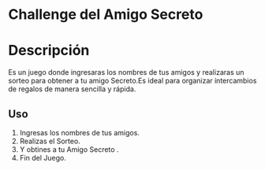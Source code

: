 # Challenge del Amigo Secreto

# Descripción
Es un juego donde ingresaras los nombres de tus amigos y realizaras un sorteo para obtener a tu amigo Secreto.Es ideal para organizar intercambios de regalos de manera sencilla y rápida.

## Uso
1. Ingresas los nombres de tus amigos.
2. Realizas el Sorteo.
3. Y obtines a tu Amigo Secreto .
4. Fin del Juego.


